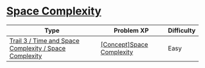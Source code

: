 # [Space Complexity](https://www.codetree.ai/trails/complete/curated-cards/intro-space-complexity)

|Type|Problem XP|Difficulty|
|---|---|---|
|[Trail 3 / Time and Space Complexity / Space Complexity](https://www.codetree.ai/trail-info/novice-high/)|[[Concept]Space Complexity](https://www.codetree.ai/trails/complete/curated-cards/intro-space-complexity/)|Easy|

